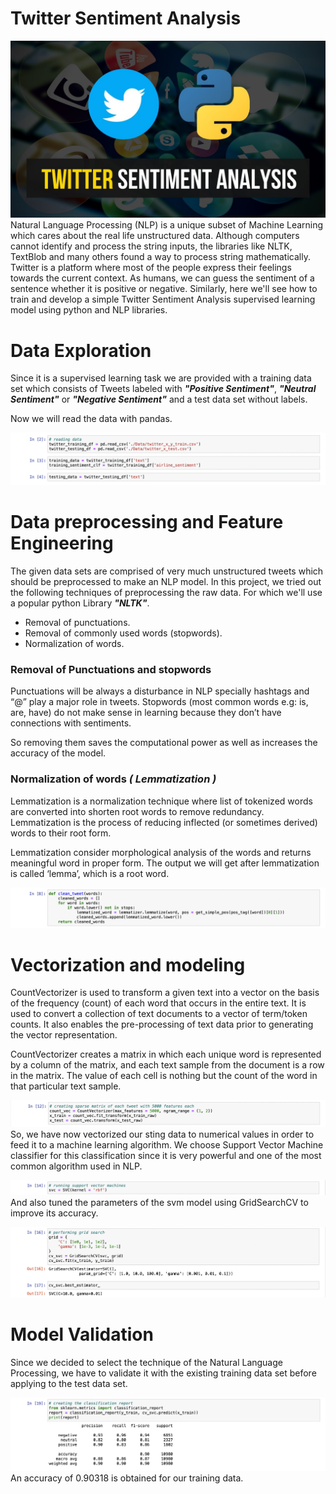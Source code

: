 # Twitter Sentiment Analysis
![intro](https://github.com/savss624/Readme-Images/blob/main/Twitter%20Sentiment%20Analysis/intro.jpg)
Natural Language Processing (NLP) is a unique subset of Machine Learning which cares about the real life unstructured data. Although computers cannot identify and process the string inputs, the libraries like NLTK, TextBlob and many others found a way to process string mathematically. Twitter is a platform where most of the people express their feelings towards the current context. As humans, we can guess the sentiment of a sentence whether it is positive or negative. Similarly, here we'll see how to train and develop a simple Twitter Sentiment Analysis supervised learning model using python and NLP libraries.

# Data Exploration
Since it is a supervised learning task we are provided with a training data set which consists of Tweets labeled with ***"Positive Sentiment"***, ***"Neutral Sentiment"*** or ***"Negative Sentiment"*** and a test data set without labels.

Now we will read the data with pandas.

![data reading](https://github.com/savss624/Readme-Images/blob/main/Twitter%20Sentiment%20Analysis/data%20exploration.png)

# Data preprocessing and Feature Engineering
The given data sets are comprised of very much unstructured tweets which should be preprocessed to make an NLP model. In this project, we tried out the following techniques of preprocessing the raw data. For which we'll use a popular python Library ***"NLTK"***.
* Removal of punctuations.
* Removal of commonly used words (stopwords).
* Normalization of words.

### Removal of Punctuations and stopwords
Punctuations will be always a disturbance in NLP specially hashtags and “@” play a major role in tweets. 
Stopwords (most common words e.g: is, are, have) do not make sense in learning because they don’t have connections with sentiments. 

So removing them saves the computational power as well as increases the accuracy of the model.

### Normalization of words ***( Lemmatization )***
Lemmatization is a normalization technique where list of tokenized words are converted into shorten root words to remove redundancy. Lemmatization is the process of reducing inflected (or sometimes derived) words to their root form.

Lemmatization consider morphological analysis of the words and returns meaningful word in proper form. The output we will get after lemmatization is called ‘lemma’, which is a root word.

![data cleaning](https://github.com/savss624/Readme-Images/blob/main/Twitter%20Sentiment%20Analysis/data%20cleaning.png)

# Vectorization and modeling
CountVectorizer is used to transform a given text into a vector on the basis of the frequency (count) of each word that occurs in the entire text.
It is used to convert a collection of text documents to a vector of term/token counts. It also enables the pre-processing of text data prior to generating the vector representation.

CountVectorizer creates a matrix in which each unique word is represented by a column of the matrix, and each text sample from the document is a row in the matrix. The value of each cell is nothing but the count of the word in that particular text sample.

![vectorizer](https://github.com/savss624/Readme-Images/blob/main/Twitter%20Sentiment%20Analysis/Vectorizer.png)
So, we have now vectorized our sting data to numerical values in order to feed it to a machine learning algorithm. We choose Support Vector Machine classifier for this classification since it is very powerful and one of the most common algorithm used in NLP.

![modeling1](https://github.com/savss624/Readme-Images/blob/main/Twitter%20Sentiment%20Analysis/modeling1.png)
And also tuned the parameters of the svm model using GridSearchCV to improve its accuracy.

![modeling2](https://github.com/savss624/Readme-Images/blob/main/Twitter%20Sentiment%20Analysis/modeling2.png)

# Model Validation
Since we decided to select the technique of the Natural Language Processing, we have to validate it with the existing training data set before applying to the test data set.

![report](https://github.com/savss624/Readme-Images/blob/main/Twitter%20Sentiment%20Analysis/report.png)
An accuracy of 0.90318 is obtained for our training data.
